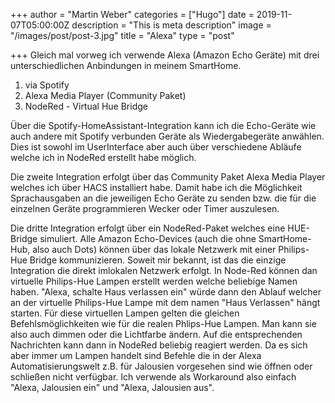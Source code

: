 +++
author = "Martin Weber"
categories = ["Hugo"]
date = 2019-11-07T05:00:00Z
description = "This is meta description"
image = "/images/post/post-3.jpg"
title = "Alexa"
type = "post"

+++
Gleich mal vorweg ich verwende Alexa (Amazon Echo Geräte) mit drei unterschiedlichen Anbindungen in meinem SmartHome.

1. via Spotify
2. Alexa Media Player (Community Paket)
3. NodeRed - Virtual Hue Bridge

Über die Spotify-HomeAssistant-Integration kann ich die Echo-Geräte wie auch andere mit Spotify verbunden Geräte als Wiedergabegeräte anwählen. Dies ist sowohl im UserInterface aber auch über verschiedene Abläufe welche ich in NodeRed erstellt habe möglich.

Die zweite Integration erfolgt über das Community Paket Alexa Media Player welches ich über HACS installiert habe. Damit habe ich die Möglichkeit Sprachausgaben an die jeweiligen Echo Geräte zu senden bzw. die für die einzelnen Geräte programmieren Wecker oder Timer auszulesen. 

Die dritte Integration erfolgt über ein NodeRed-Paket welches eine HUE-Bridge simuliert. Alle Amazon Echo-Devices (auch die ohne SmartHome-Hub, also auch Dots) können über das lokale Netzwerk mit einer Philips-Hue Bridge kommunizieren. Soweit mir bekannt, ist das die einzige Integration die direkt imlokalen Netzwerk erfolgt. In Node-Red können dan virtuelle Philips-Hue Lampen erstellt werden welche beliebige Namen haben. "Alexa, schalte Haus verlassen ein" würde dann den Ablauf welcher an der virtuelle Philips-Hue Lampe mit dem namen "Haus Verlassen" hängt starten. Für diese virtuellen Lampen gelten die gleichen Befehlsmöglichkeiten wie für die realen Phlips-Hue Lampen. Man kann sie also auch dimmen oder die Lichtfarbe ändern. Auf die entsprechenden Nachrichten kann dann in NodeRed beliebig reagiert werden. Da es sich aber immer um Lampen handelt sind Befehle die in der Alexa Automatisierungswelt z.B. für Jalousien vorgesehen sind wie öffnen oder schließen nicht verfügbar. Ich verwende als Workaround also einfach "Alexa, Jalousien ein" und "Alexa, Jalousien aus".